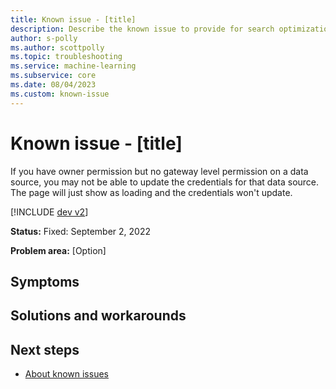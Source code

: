 ```yaml
---
title: Known issue - [title] 
description: Describe the known issue to provide for search optimization
author: s-polly
ms.author: scottpolly
ms.topic: troubleshooting  
ms.service: machine-learning
ms.subservice: core
ms.date: 08/04/2023
ms.custom: known-issue
---
```


# Known issue  - [title]
<!--- Update the above text with the title of the ki. Make sure it matches the title in the metadata --->

If you have owner permission but no gateway level permission on a data source, you may not be able to update the credentials for that data source.  The page will just show as loading and the credentials won't update.

[!INCLUDE [dev v2](/articles/machine-learning/includes/machine-learning-dev-v2.md)]

**Status:** Fixed: September 2, 2022
<!--- options are 'Open', 'Fixed: <date fixed>' --->
**Problem area:** [Option]
<!--- Current options are 'Workspace RP', 'Compute', 'Inferencing',  or 'Pipelines and Designer' --->


## Symptoms





## Solutions and workarounds


## Next steps

- [About known issues](/articles/machine-learning/azureml-known-issues.md)
